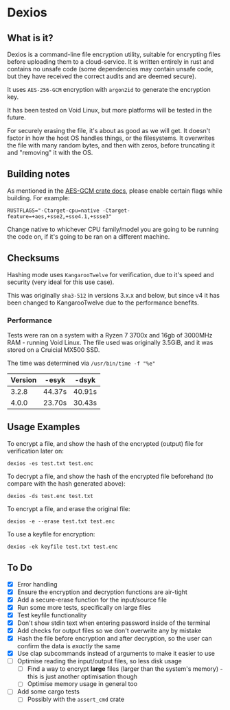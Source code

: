 # Dexios

## What is it?

Dexios is a command-line file encryption utility, suitable for encrypting files before uploading them to a cloud-service. It is written entirely in rust and contains no unsafe code (some dependencies may contain unsafe code, but they have received the correct audits and are deemed secure).

It uses `AES-256-GCM` encryption with `argon2id` to generate the encryption key.

It has been tested on Void Linux, but more platforms will be tested in the future.

For securely erasing the file, it's about as good as we will get. It doesn't factor in how the host OS handles things, or the filesystems. It overwrites the file with many random bytes, and then with zeros, before truncating it and "removing" it with the OS.

## Building notes

As mentioned in the [AES-GCM crate docs](https://docs.rs/aes-gcm/latest/aes_gcm/index.html#performance-notes), please enable certain flags while building. For example:

`RUSTFLAGS="-Ctarget-cpu=native -Ctarget-feature=+aes,+sse2,+sse4.1,+ssse3"`

Change native to whichever CPU family/model you are going to be running the code on, if it's going to be ran on a different machine.

## Checksums

Hashing mode uses `KangarooTwelve` for verification, due to it's speed and security (very ideal for this use case).

This was originally `sha3-512` in versions 3.x.x and below, but since v4 it has been changed to KangarooTwelve due to the performance benefits.

### Performance

Tests were ran on a system with a Ryzen 7 3700x and 16gb of 3000MHz RAM - running Void Linux. The file used was originally 3.5GiB, and it was stored on a Cruicial MX500 SSD.

The time was determined via `/usr/bin/time -f "%e"`

| Version     | -esyk       | -dsyk       |
| ----------- | ----------- | ----------- |
| 3.2.8       | 44.37s      | 40.91s      |
| 4.0.0       | 23.70s      | 30.43s      |

## Usage Examples

To encrypt a file, and show the hash of the encrypted (output) file for verification later on:

`dexios -es test.txt test.enc`

To decrypt a file, and show the hash of the encrypted file beforehand (to compare with the hash generated above):

`dexios -ds test.enc test.txt`

To encrypt a file, and erase the original file:

`dexios -e --erase test.txt test.enc`

To use a keyfile for encryption:

`dexios -ek keyfile test.txt test.enc`

## To Do

- [x] Error handling
- [x] Ensure the encryption and decryption functions are air-tight
- [x] Add a secure-erase function for the input/source file
- [x] Run some more tests, specifically on large files
- [x] Test keyfile functionality
- [x] Don't show stdin text when entering password inside of the terminal
- [x] Add checks for output files so we don't overwrite any by mistake
- [x] Hash the file before encryption and after decryption, so the user can confirm the data is *exactly* the same
- [x] Use clap subcommands instead of arguments to make it easier to use
- [ ] Optimise reading the input/output files, so less disk usage
  - [ ] Find a way to encrypt **large** files (larger than the system's memory) - this is just another optimisation though
  - [ ] Optimise memory usage in general too
- [ ] Add some cargo tests
  - [ ] Possibly with the `assert_cmd` crate